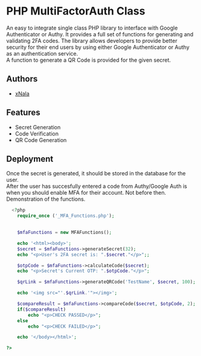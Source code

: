 
# PHP MultiFactorAuth Class




An easy to integrate single class PHP library to interface with Google Authenticator or
Authy. It provides a full set of functions for generating and validating 2FA codes. The
library allows developers to provide better security for their end users by using either
Google Authenticator or Authy as an authentication service.  
A function to generate a QR Code is provided for the given secret.

## Authors

- [xNala](https://github.com/xNala/)


## Features

- Secret Generation
- Code Verification
- QR Code Generation
## Deployment

Once the secret is generated, it should be stored in the database for the user.  
After the user has succesfully entered a code from Authy/Google Auth is when you should enable MFA for their account. Not before then.  
Demonstration of the functions.  

```php
  <?php
    require_once ('_MFA_Functions.php');

    
    $mfaFunctions = new MFAFunctions();

    echo '<html><body>';
    $secret = $mfaFunctions->generateSecret(32);
    echo "<p>User's 2FA secret is: ".$secret."</p>";;

    $otpCode = $mfaFunctions->calculateCode($secret);
    echo "<p>Secret's Current OTP: ".$otpCode."</p>";

    $qrLink = $mfaFunctions->generateQRCode('TestName', $secret, 100);

    echo '<img src="'.$qrLink.'"></img>';

    $compareResult = $mfaFunctions->compareCode($secret, $otpCode, 2);
    if($compareResult)
        echo "<p>CHECK PASSED</p>";
    else
        echo "<p>CHECK FAILED</p>";

    echo '</body></html>';

?>
```

